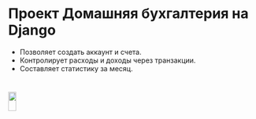 
# Проект Домашняя бухгалтерия на Django
- Позволяет создать аккаунт и счета. 
- Контролирует расходы и доходы через транзакции. 
- Составляет статистику за месяц.
# <img src="https://worldvectorlogo.com/logos/python-3.svg" width="18%" height="10%" alt="" />
